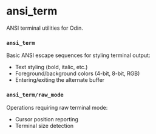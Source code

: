 # ansi_term

ANSI terminal utilities for Odin.

### `ansi_term`
Basic ANSI escape sequences for styling terminal output:
- Text styling (bold, italic, etc.)
- Foreground/background colors (4-bit, 8-bit, RGB)
- Entering/exiting the alternate buffer

### `ansi_term/raw_mode`
Operations requiring raw terminal mode:
- Cursor position reporting
- Terminal size detection 
